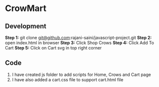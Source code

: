 # CrowMart

## Development

**Step 1:** git clone git@github.com:rajani-saini/javascript-project.git
**Step 2:** open index.html in browser
**Step 3:** Click Shop Crows
**Step 4:** Click Add To Cart
**Step 5:** Click on Cart svg in top right corner


## Code
1. I have created js folder to add scripts for Home, Crows and Cart page
2. I have also added a cart.css file to support cart.html file
